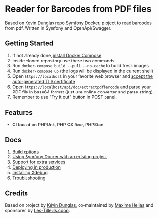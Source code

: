 # Reader for Barcodes from PDF files 
Based on Kevin Dunglas repo Symfony Docker, project to read barcodes from pdf.
Written in Symfony and OpenApi/Swagger.

## Getting Started

1. If not already done, [install Docker Compose](https://docs.docker.com/compose/install/)
2. Inside cloned repository use these two commands.
3. Run `docker-compose build --pull --no-cache` to build fresh images
4. Run `docker-compose up` (the logs will be displayed in the current shell)
5. Open `https://localhost` in your favorite web browser and [accept the auto-generated TLS certificate](https://stackoverflow.com/a/15076602/1352334)
6. Open `https://localhost/api/doc/extractpdfbarcode` and parse your PDF file in base64 format (just use online converter and parse string).
7. Remember to use "Try it out" button in POST panel.

## Features
* CI based on PHPUnit, PHP CS fixer, PHPStan

## Docs

1. [Build options](docs/build.md)
2. [Using Symfony Docker with an existing project](docs/existing-project.md)
3. [Support for extra services](docs/extra-services.md)
4. [Deploying in production](docs/production.md)
5. [Installing Xdebug](docs/xdebug.md)
6. [Troubleshooting](docs/troubleshooting.md)

## Credits
Based on project by [Kévin Dunglas](https://dunglas.fr), co-maintained by [Maxime Helias](https://twitter.com/maxhelias) and sponsored by [Les-Tilleuls.coop](https://les-tilleuls.coop).
